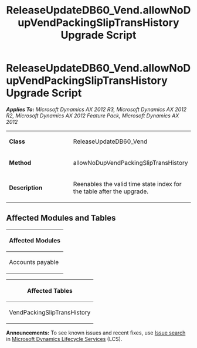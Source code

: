 ﻿---
title: ReleaseUpdateDB60_Vend.allowNoDupVendPackingSlipTransHistory Upgrade Script
TOCTitle: ReleaseUpdateDB60_Vend.allowNoDupVendPackingSlipTransHistory Upgrade Script
ms:assetid: d458fe93-12cf-0b85-b533-d73a3609a890
ms:mtpsurl: https://msdn.microsoft.com/en-us/library/JJ687019(v=AX.60)
ms:contentKeyID: 49711468
ms.date: 05/18/2015
mtps_version: v=AX.60
---

# ReleaseUpdateDB60\_Vend.allowNoDupVendPackingSlipTransHistory Upgrade Script 


_**Applies To:** Microsoft Dynamics AX 2012 R3, Microsoft Dynamics AX 2012 R2, Microsoft Dynamics AX 2012 Feature Pack, Microsoft Dynamics AX 2012_

<table>
<colgroup>
<col style="width: 50%" />
<col style="width: 50%" />
</colgroup>
<tbody>
<tr class="odd">
<td><p><strong>Class</strong></p></td>
<td><p>ReleaseUpdateDB60_Vend</p></td>
</tr>
<tr class="even">
<td><p><strong>Method</strong></p></td>
<td><p>allowNoDupVendPackingSlipTransHistory</p></td>
</tr>
<tr class="odd">
<td><p><strong>Description</strong></p></td>
<td><p>Reenables the valid time state index for the table after the upgrade.</p></td>
</tr>
</tbody>
</table>


## Affected Modules and Tables

<table>
<colgroup>
<col style="width: 100%" />
</colgroup>
<thead>
<tr class="header">
<th><p>Affected Modules</p></th>
</tr>
</thead>
<tbody>
<tr class="odd">
<td><p>Accounts payable</p></td>
</tr>
</tbody>
</table>


<table>
<colgroup>
<col style="width: 100%" />
</colgroup>
<thead>
<tr class="header">
<th><p>Affected Tables</p></th>
</tr>
</thead>
<tbody>
<tr class="odd">
<td><p>VendPackingSlipTransHistory</p></td>
</tr>
</tbody>
</table>

  
**Announcements:** To see known issues and recent fixes, use [Issue search](http://go.microsoft.com/fwlink/?linkid=389258) in [Microsoft Dynamics Lifecycle Services](http://go.microsoft.com/fwlink/?linkid=306505) (LCS).

